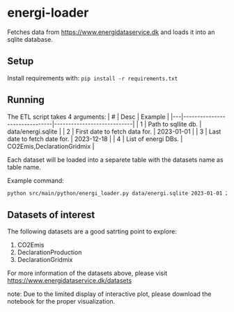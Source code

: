 # energi-loader

Fetches data from https://www.energidataservice.dk and loads it into an sqlite database.

## Setup

Install requirements with: `pip install -r requirements.txt`

## Running 

The ETL script takes 4 arguments:
| # | Desc                          | Example                    |
|---|-------------------------------|----------------------------|
| 1 | Path to sqllite db.           | data/energi.sqlite         |
| 2 | First date to fetch data for. | 2023-01-01                 |
| 3 | Last date to fetch date for.  | 2023-12-18                 |
| 4 | List of energi DBs.           | CO2Emis,DeclarationGridmix |

Each dataset will be loaded into a separete table with the datasets name as table name.

Example command:

```sh
python src/main/python/energi_loader.py data/energi.sqlite 2023-01-01 2023-12-18 CO2Emis,DeclarationGridmix,DeclarationProduction 
```

## Datasets of interest

The following datasets are a good satrting point to explore:

1. CO2Emis
2. DeclarationProduction
3. DeclarationGridmix

For more information of the datasets above, please visit https://www.energidataservice.dk/datasets 

note: Due to the limited display of interactive plot, please download the notebook for the proper visualization. 